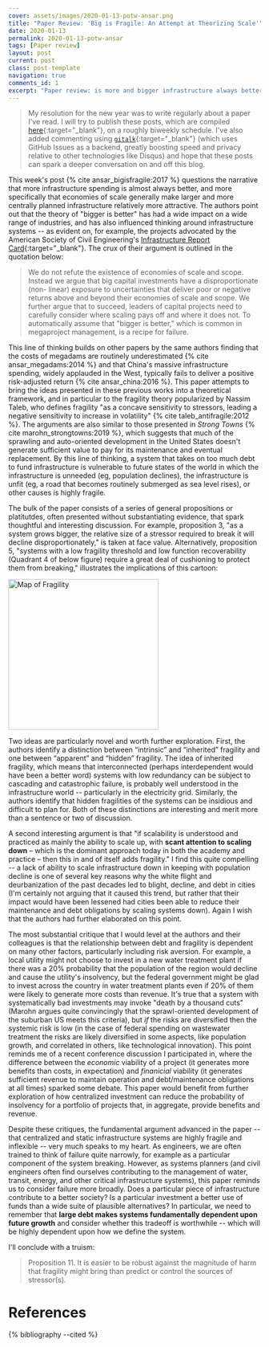 ```yaml
---
cover: assets/images/2020-01-13-potw-ansar.png
title: "Paper Review: 'Big is Fragile: An Attempt at Theorizing Scale'"
date: 2020-01-13
permalink: 2020-01-13-potw-ansar
tags: [Paper review]
layout: post
current: post
class: post-template
navigation: true
comments_id: 1
excerpt: "Paper review: is more and bigger infrastructure always better?"
---
```


> My resolution for the new year was to write regularly about a paper I've read.
I will try to publish these posts, which are compiled [here]({{site.baseurl}}/tag/potw/){:target="_blank"}, on a roughly biweekly schedule.
I've also added commenting using [`gitalk`](https://github.com/gitalk/gitalk){:target="_blank"} (which uses GitHub Issues as a backend, greatly boosting speed and privacy relative to other technologies like Disqus) and hope that these posts can spark a deeper conversation on and off this blog.

This week's post {% cite ansar_bigisfragile:2017 %} questions the narrative that more infrastructure spending is almost always better, and more specifically that economies of scale generally make larger and more centrally planned infrastructure relatively more attractive.
The authors point out that the theory of "bigger is better" has had a wide impact on a wide range of industries, and has also influenced thinking around infrastructure systems -- as evident on, for example, the projects advocated by the American Society of Civil Engineering's [Infrastructure Report Card](https://www.infrastructurereportcard.org/){:target="_blank"}.
The crux of their argument is outlined in the quotation below:

> We do not refute the existence of economies of scale and scope. Instead we argue that big capital investments have a disproportionate (non- linear) exposure to uncertainties that deliver poor or negative returns above and beyond their economies of scale and scope. We further argue that to succeed, leaders of capital projects need to carefully consider where scaling pays off and where it does not. To automatically assume that "bigger is better," which is common in megaproject management, is a recipe for failure.

This line of thinking builds on other papers by the same authors finding that the costs of megadams are routinely underestimated {% cite ansar_megadams:2014 %} and that China's massive infrastructure spending, widely applauded in the West, typically fails to deliver a positive risk-adjusted return {% cite ansar_china:2016 %}.
This paper attempts to bring the ideas presented in these previous works into a theoretical framework, and in particular to the fragility theory popularized by Nassim Taleb, who defines fragility "as a concave sensitivity to stressors, leading a negative sensitivity to increase in volatility" {% cite taleb_antifragile:2012 %}.
The arguments are also similar to those presented in _Strong Towns_ {% cite marohn_strongtowns:2019 %}, which suggests that much of the sprawling and auto-oriented development in the United States doesn't generate sufficient value to pay for its maintenance and eventual replacement.
By this line of thinking, a system that takes on too much debt to fund infrastructure is vulnerable to future states of the world in which the infrastructure is unneeded (eg, population declines), the infrastructure is unfit (eg, a road that becomes routinely submerged as sea level rises), or other causes is highly fragile.

The bulk of the paper consists of a series of general propositions or platitutdes, often presented without substantiating evidence, that spark thoughtful and interesting discussion.
For example, proposition 3, "as a system grows bigger, the relative size of a stressor required to break it will decline disproportionately," is taken at face value.
Alternatively, proposition 5, "systems with a low fragility threshold and low function recoverability (Quadrant 4 of below figure) require a great deal of cushioning to protect them from breaking," illustrates the implications of this cartoon:

<img src="{{ site.baseurl }}assets/images/2020-01-13-potw-ansar.png" alt="Map of Fragility" width="300"> 

Two ideas are particularly novel and worth further exploration.
First, the authors identify a distinction between “intrinsic” and “inherited” fragility and one between “apparent” and “hidden” fragility.
The idea of inherited fragility, which means that interconnected (perhaps interdependent would have been a better word) systems with low redundancy can be subject to cascading and catastrophic failure, is probably well understood in the infrastructure world -- particularly in the electricity grid.
Similarly, the authors identify that hidden fragilities of the systems can be insidious and difficult to plan for.
Both of these distinctions are interesting and merit more than a sentence or two of discussion.

A second interesting argument is that "if scalability is understood and practiced as mainly the ability to scale up, with **scant attention to scaling down** – which is the dominant approach today in both the academy and practice – then this in and of itself adds fragility."
I find this quite compelling -- a lack of ability to scale infrastructure down in keeping with population decline is one of several key reasons why the white flight and deurbanization of the past decades led to blight, decline, and debt in cities (I'm certainly not arguing that it caused this trend, but rather that their impact would have been lessened had cities been able to reduce their maintenance and debt obligations by scaling systems down).
Again I wish that the authors had further elaborated on this point.

The most substantial critique that I would level at the authors and their colleagues is that the relationship between debt and fragility is dependent on many other factors, particularly including risk aversion.
For example, a local utility might not choose to invest in a new water treatment plant if there was a 20% probability that the population of the region would decline and cause the utility's insolvency, but the federal government might be glad to invest across the country in water treatment plants even if 20% of them were likely to generate more costs than revenue.
It's true that a system with systematically bad investments may invoke "death by a thousand cuts" (Marohn argues quite convincingly that the sprawl-oriented development of the suburban US meets this criteria), but _if_ the risks are diversified then the systemic risk is low (in the case of federal spending on wastewater treatment the risks are likely diversified in some aspects, like population growth, and correlated in others, like technological innovation).
This point reminds me of a recent conference discussion I participated in, where the difference between the _economic_ viability of a project (it generates more benefits than costs, in expectation) and _finanicial_ viability (it generates sufficient revenue to maintain operation and debt/maintenance obligations at all times) sparked some debate.
This paper would benefit from further exploration of how centralized investment can reduce the probability of insolvency for a portfolio of projects that, in aggregate, provide benefits and revenue.

Despite these critiques, the fundamental argument advanced in the paper -- that centralized and static infrastructure systems are highly fragile and inflexible -- very much speaks to my heart.
As engineers, we are often trained to think of failure quite narrowly, for example as a particular component of the system breaking.
However, as systems planners (and civil engineers often find ourselves contributing to the management of water, transit, energy, and other critical infrastructure systems), this paper reminds us to consider failure more broadly.
Does a particular piece of infrastructure contribute to a better society?
Is a particular investment a better use of funds than a wide suite of plausible alternatives?
In particular, we need to remember that **large debt makes systems fundamentally dependent upon future growth** and consider whether this tradeoff is worthwhile -- which will be highly dependent upon how we define the system.

I'll conclude with a truism:

> Proposition 11. It is easier to be robust against the magnitude of harm that fragility might bring than predict or control the sources of stressor(s).

# References

{% bibliography --cited %}